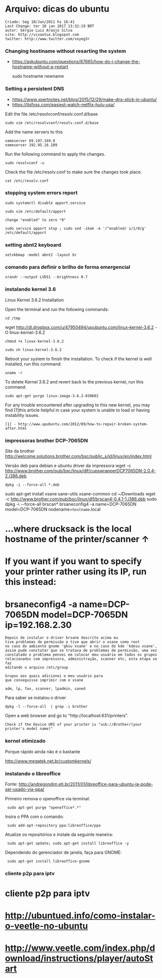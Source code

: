 # Arquivo: dicas do ubuntu

```
Criado: Seg 10/Jan/2011 hs 16:41
Last Change: ter 10 jan 2017 13:32:19 BRT
autor: Sérgio Luiz Araújo Silva
site: http://vivaotux.blogspot.com
twitter: http://www.twitter.com/voyeg3r
```
### Changing hostiname without resarting the system
+ https://askubuntu.com/questions/87665/how-do-i-change-the-hostname-without-a-restart

    sudo hostname newname

### Setting a persistent DNS
+ https://www.xpertnotes.net/blog/2015/12/29/make-dns-stick-in-ubuntu/
+ https://itsfoss.com/easiest-watch-netflix-hulu-usa/


Edit the file /etc/resolvconf/resolv.conf.d/base

    sudo vim /etc/resolvconf/resolv.conf.d/base

Add the name servers to this

    nameserver 69.197.169.9
    nameserver 192.95.16.109

Run the following command to apply the changes.

    sudo resolvconf -u

Check the file /etc/resolv.conf to make sure the changes took place.

    cat /etc/resolv.conf

### stopping system errors report

    sudo systemctl disable apport.service

    sudo vim /etc/default/apport

    change "enabled" to zero "0"

    sudo service apport stop ; sudo sed -ibak -e '/^enabled/ s/1/0/g' /etc/default/apport

### setting abnt2 keyboard

    setxkbmap -model abnt2 -layout br

### comando para definir o brilho de forma emergencial

	xrandr --output LVDS1 --brightness 0.7

### instalando kernel 3.6

Linux Kernel 3.6.2 Installation

Open the terminal and run the following commands:

	cd /tmp

wget http://dl.dropbox.com/u/47950494/upubuntu.com/linux-kernel-3.6.2 -O linux-kernel-3.6.2

	chmod +x linux-kernel-3.6.2

	sudo sh linux-kernel-3.6.2

Reboot your system to finish the installation. To check if the kernel
is well installed, run this command:

	uname -r

To delete Kernel 3.6.2 and revert back to the previous kernel, run this command:


	sudo apt-get purge linux-image-3.6.2-030602


For any trouble encountered after upgrading to this new kernel, you
may find [1]this article helpful in case your system is unable to load
or having instability issues.

	[1] - http://www.upubuntu.com/2012/09/how-to-repair-broken-system-after.html

### impressoras brother DCP-7065DN
Site da brother http://welcome.solutions.brother.com/bsc/public_s/id/linux/en/index.html

Versão deb para debian e ubuntu
driver da impressora
	wget -c http://www.brother.com/pub/bsc/linux/dlf/cupswrapperDCP7065DN-2.0.4-2.i386.deb

    dpkg -i --force-all *.deb

sudo apt-get install xsane sane-utils xsane-common
cd ~/Downloads
wget -c http://www.brother.com/pub/bsc/linux/dlf/brscan4-0.4.1-1.i386.deb
sudo dpkg -i --force-all brscan*
brsaneconfig4 -a name=DCP-7065DN model=DCP-7065DN nodename=`hostname`.local
# ...where drucksack is the local hostname of the printer/scanner ↑
# If you want if you want to specify your printer rather using its IP, run this instead:
# brsaneconfig4 -a name=DCP-7065DN model=DCP-7065DN ip=192.168.2.30

	Depois de instalar o driver brsane descrito acima eu
	tive problemas de permissão e tive que abrir o xsane como root
    no caso do ambiente gnome 'gksu xsane' e no caso do kde 'kdesu xsane',
    assim pude constatar que se tratava de problemas de permissão, uma vez
    constatado o problema pensei em colocar meu usuário em todos os grupos
    relacionados com impressora, administração, scanner etc, esta etapa se faz
    editando o arquivo /etc/group

	Grupos aos quais adicionei o meu usuário para
	que conseguisse imprimir com o xsane

	adm, lp, fax, scanner, lpadmin, saned


 Para saber se instalou o driver

	dpkg -l --force-all  | grep -i brother


Open a web browser and go to "http://localhost:631/printers".

    Check if the Device URI of your printer is "usb://Brother/(your printer's model name)"

### kernel otimizado

Porque rápido ainda não é o bastante

http://www.megatek.net.br/customkernels/

### instalando o libreoffice

Fonte: http://andregondim.eti.br/2011/01/libreoffice-para-ubuntu-ja-pode-ser-usado-via-ppa/

Primeiro remova o openoffice via terminal:

     sudo apt-get purge "openoffice*.*"

Insira o PPA com o comando:

     sudo add-apt-repository ppa:libreoffice/ppa

Atualize os repositórios e instale da seguinte maneira:

     sudo apt-get update; sudo apt-get install libreoffice -y

Dependendo do gerenciador de janela, faça para GNOME:

     sudo apt-get install libreoffice-gnome

### cliente p2p para iptv

# cliente p2p para iptv
# http://ubuntued.info/como-instalar-o-veetle-no-ubuntu
# http://www.veetle.com/index.php/download/instructions/player/autoStart
